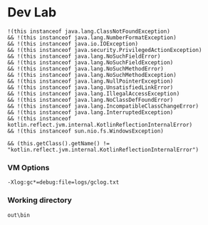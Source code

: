 # Dev Lab

```
!(this instanceof java.lang.ClassNotFoundException)
&& !(this instanceof java.lang.NumberFormatException)
&& !(this instanceof java.io.IOException)
&& !(this instanceof java.security.PrivilegedActionException)
&& !(this instanceof java.lang.NoSuchFieldError)
&& !(this instanceof java.lang.NoSuchFieldException)
&& !(this instanceof java.lang.NoSuchMethodError)
&& !(this instanceof java.lang.NoSuchMethodException)
&& !(this instanceof java.lang.NullPointerException)
&& !(this instanceof java.lang.UnsatisfiedLinkError)
&& !(this instanceof java.lang.IllegalAccessException)
&& !(this instanceof java.lang.NoClassDefFoundError)
&& !(this instanceof java.lang.IncompatibleClassChangeError)
&& !(this instanceof java.lang.InterruptedException)
&& !(this instanceof kotlin.reflect.jvm.internal.KotlinReflectionInternalError)
&& !(this instanceof sun.nio.fs.WindowsException)
```

```
&& (this.getClass().getName() != "kotlin.reflect.jvm.internal.KotlinReflectionInternalError")
```
### VM Options
```-Djava.library.path="E:/dev/games/java-freetype/cmake-build-debug/bin" -ea -Dcom.sun.management.jmxremote
-Xlog:gc*=debug:file=logs/gclog.txt 
```

### Working directory
```out\bin```